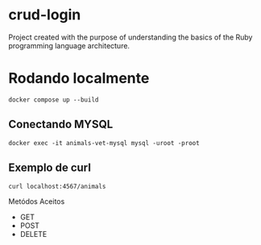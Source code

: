 # crud-login
Project created with the purpose of understanding the basics of the Ruby programming language architecture.

# Rodando localmente

```
docker compose up --build
```

## Conectando MYSQL

```
docker exec -it animals-vet-mysql mysql -uroot -proot
```

## Exemplo de curl 

```
curl localhost:4567/animals
```

Metódos Aceitos

* GET
* POST
* DELETE